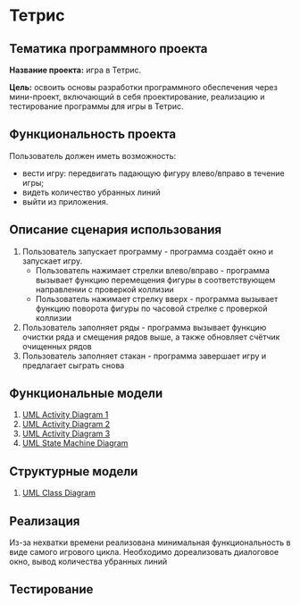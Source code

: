 # Тетрис

## Тематика программного проекта
**Название проекта:** игра в Тетрис.

**Цель:** освоить основы разработки программного обеспечения через мини-проект, включающий в себя проектирование, реализацию и тестирование программы для игры в Тетрис.

## Функциональность проекта

Пользователь должен иметь возможность:
- вести игру: передвигать падающую фигуру влево/вправо в течение игры;
- видеть количество убранных линий 
- выйти из приложения.

## Описание сценария использования
1. Пользователь запускает программу - программа создаёт окно и запускает игру.
   - Пользователь нажимает стрелки влево/вправо - программа вызывает функцию перемещения фигуры в соответствующем направлении с проверкой коллизии 
   - Пользователь нажимает стрелку вверх - программа вызывает функцию поворота фигуры по часовой стрелке с проверкой коллизии
2. Пользователь заполняет ряды - программа вызывает функцию очистки ряда и смещения рядов выше, а также обновляет счётчик очищенных рядов
3. Пользователь заполняет стакан - программа завершает игру и предлагает сыграть снова

## Функциональные модели
1. [UML Activity Diagram 1](UML%20Activity%20Diagram%201.png)
2. [UML Activity Diagram 2](UML%20Activity%20Diagram%202.png)
3. [UML Activity Diagram 3](UML%20Activity%20Diagram%203.png)
4. [UML State Machine Diagram](UML%20State%20Machine%20Diagram.png)

## Структурные модели
1. [UML Class Diagram](UML%20Class%20Diagram.png)

## Реализация
Из-за нехватки времени реализована минимальная функциональность в виде самого игрового цикла.
Необходимо дореализовать диалоговое окно, вывод количества убранных линий

## Тестирование

